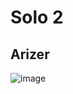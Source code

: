 # Solo 2
## Arizer
![image](https://user-images.githubusercontent.com/104687767/166160699-dd4696d6-c138-48ff-82c0-8973954857ed.png)

